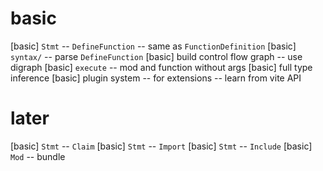 # basic

[basic] `Stmt` -- `DefineFunction` -- same as `FunctionDefinition`
[basic] `syntax/` -- parse `DefineFunction`
[basic] build control flow graph -- use digraph
[basic] `execute` -- mod and function without args
[basic] full type inference
[basic] plugin system -- for extensions -- learn from vite API

# later

[basic] `Stmt` -- `Claim`
[basic] `Stmt` -- `Import`
[basic] `Stmt` -- `Include`
[basic] `Mod` -- bundle
